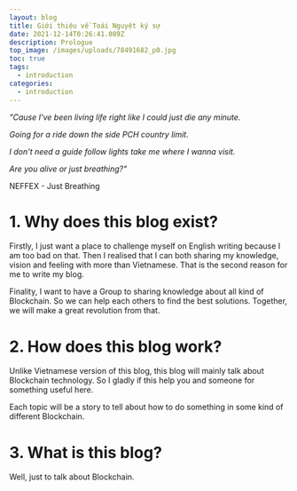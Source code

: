 ```yaml
---
layout: blog
title: Giới thiệu về Toái Nguyệt ký sự
date: 2021-12-14T0:26:41.089Z
description: Prologue
top_image: /images/uploads/78491682_p0.jpg
toc: true
tags:
  - introduction
categories:
  - introduction
---
```

*"Cause I've been living life right like I could just die any minute.*

*Going for a ride down the side PCH country limit.*

*I don't need a guide follow lights take me where I wanna visit.*

*Are you alive or just breathing?"*

NEFFEX - Just Breathing
<!-- more -->
# 1. Why does this blog exist?

Firstly, I just want a place to challenge myself on English writing because I am too bad on that. Then I realised that I can both sharing my knowledge, vision and feeling with more than Vietnamese. That is the second reason for me to write my blog.

Finality, I want to have a Group to sharing knowledge about all kind of Blockchain. So we can help each others to find the best solutions. Together, we will make a great revolution from that.

# 2. How does this blog work?

Unlike Vietnamese version of this blog, this blog will mainly talk about Blockchain technology. So I gladly if this help you and someone for something useful here.

Each topic will be a story to tell about how to do something in some kind of different Blockchain.

# 3. What is this blog?

Well, just to talk about Blockchain.
